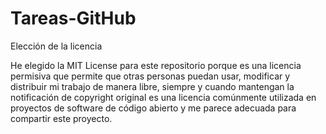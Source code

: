 # Tareas-GitHub
Elección de la licencia

He elegido la MIT License para este repositorio porque es una licencia permisiva que permite que otras personas puedan usar, modificar y distribuir mi trabajo de manera libre, siempre y cuando mantengan la notificación de copyright original es  una licencia comúnmente utilizada en proyectos de software de código abierto y me parece adecuada para compartir este proyecto.
